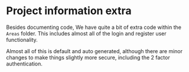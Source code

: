 ﻿# Project information extra

Besides documenting code, We have quite a bit of extra code within the `Areas` folder. This includes almost all of the login and register user functionality.

Almost all of this is default and auto generated, although there are minor changes to make things slightly more secure, including the 2 factor authentication.